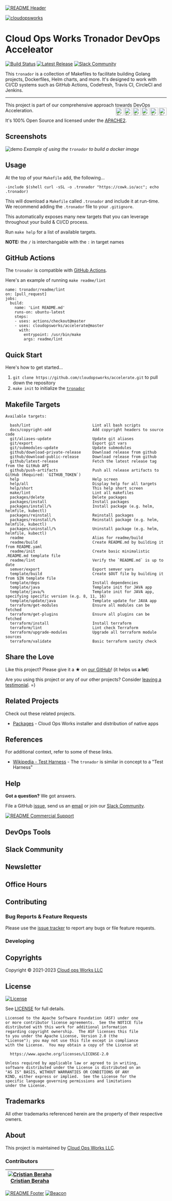 <!-- 
  ** DO NOT EDIT THIS FILE
  ** 
  ** This file was automatically generated. 
  ** 1) Make all changes to `README.yaml` 
  ** 2) Run `make init` (you only need to do this once)
  ** 3) Run`make readme` to rebuild this file. 
  -->
[![README Header][readme_header_img]][readme_header_link]

[![cloudopsworks][logo]](https://cloudops.works/)

# Cloud Ops Works Tronador DevOps Acceleator

 [![Build Status](https://github.com/cloudopsworks/accelerate/workflows/build/badge.svg?branch=master&event=push)](https://github.com/cloudopsworks/accelerate/actions/workflows/build.yml) [![Latest Release](https://img.shields.io/github/v/release/cloudopsworks/accelerate?display_name=tag)](https://github.com/cloudopsworks/accelerate/releases/latest) [![Slack Community](https://slack.cloudops.works/badge.svg)](https://slack.cloudops.works)


This `tronador` is a collection of Makefiles to facilitate building Golang projects, Dockerfiles, Helm charts, and more.
It's designed to work with CI/CD systems such as GitHub Actions, Codefresh, Travis CI, CircleCI and Jenkins.


---

This project is part of our comprehensive approach towards DevOps Acceleration. 
[<img align="right" title="Share via Email" width="24" height="24" src="https://docs.cloudops.works/images/ionicons/ios-mail.svg"/>][share_email]
[<img align="right" title="Share on Google+" width="24" height="24" src="https://docs.cloudops.works/images/ionicons/logo-googleplus.svg" />][share_googleplus]
[<img align="right" title="Share on Facebook" width="24" height="24" src="https://docs.cloudops.works/images/ionicons/logo-facebook.svg" />][share_facebook]
[<img align="right" title="Share on Reddit" width="24" height="24" src="https://docs.cloudops.works/images/ionicons/logo-reddit.svg" />][share_reddit]
[<img align="right" title="Share on LinkedIn" width="24" height="24" src="https://docs.cloudops.works/images/ionicons/logo-linkedin.svg" />][share_linkedin]
[<img align="right" title="Share on Twitter" width="24" height="24" src="https://docs.cloudops.works/images/ionicons/logo-twitter.svg" />][share_twitter]




It's 100% Open Source and licensed under the [APACHE2](LICENSE).











## Screenshots


![demo](https://cdn.rawgit.com/cloudopsworks/accelerate/master/docs/demo.svg)
*Example of using the `tronador` to build a docker image*



## Usage



At the top of your `Makefile` add, the following...

```make
-include $(shell curl -sSL -o .tronador "https://cowk.io/acc"; echo .tronador)
```

This will download a `Makefile` called `.tronador` and include it at run-time. We recommend adding the `.tronador` file to your `.gitignore`.

This automatically exposes many new targets that you can leverage throughout your build & CI/CD process.

Run `make help` for a list of available targets.

**NOTE:** the `/` is interchangable with the `:` in target names

## GitHub Actions

The `tronador` is compatible with [GitHub Actions](https://github.com/features/actions).

Here's an example of running `make readme/lint` 

```
name: tronador/readme/lint
on: [pull_request]
jobs:
  build:
    name: 'Lint README.md'
    runs-on: ubuntu-latest
    steps:
    - uses: actions/checkout@master
    - uses: cloudopsworks/accelerate@master
      with:
        entrypoint: /usr/bin/make
        args: readme/lint
 ```

## Quick Start

Here's how to get started...

1. `git clone https://github.com/cloudopsworks/accelerate.git` to pull down the repository
2. `make init` to initialize the [`tronador`](https://github.com/cloudopsworks/accelerate/)




## Makefile Targets
```
Available targets:

  bash/lint                           Lint all bash scripts
  docs/copyright-add                  Add copyright headers to source code
  git/aliases-update                  Update git aliases
  git/export                          Export git vars
  git/submodules-update               Update submodules
  github/download-private-release     Download release from github
  github/download-public-release      Download release from github
  github/latest-release               Fetch the latest release tag from the GitHub API
  github/push-artifacts               Push all release artifacts to GitHub (Required: `GITHUB_TOKEN`)
  help                                Help screen
  help/all                            Display help for all targets
  help/short                          This help short screen
  make/lint                           Lint all makefiles
  packages/delete                     Delete packages
  packages/install                    Install packages 
  packages/install/%                  Install package (e.g. helm, helmfile, kubectl)
  packages/reinstall                  Reinstall packages
  packages/reinstall/%                Reinstall package (e.g. helm, helmfile, kubectl)
  packages/uninstall/%                Uninstall package (e.g. helm, helmfile, kubectl)
  readme                              Alias for readme/build
  readme/build                        Create README.md by building it from README.yaml
  readme/init                         Create basic minimalistic .README.md template file
  readme/lint                         Verify the `README.md` is up to date
  semver/export                       Export semver vars
  template/build                      Create $OUT file by building it from $IN template file
  template/deps                       Install dependencies
  template/java                       Template init for JAVA app
  template/java/%                     Template init for JAVA app, specifying specific version (e.g. 8, 11, 16)
  template/update/java                Template update for JAVA app
  terraform/get-modules               Ensure all modules can be fetched
  terraform/get-plugins               Ensure all plugins can be fetched
  terraform/install                   Install terraform
  terraform/lint                      Lint check Terraform
  terraform/upgrade-modules           Upgrade all terraform module sources
  terraform/validate                  Basic terraform sanity check

```



## Share the Love 

Like this project? Please give it a ★ on [our GitHub](https://github.com/cloudopsworks/accelerate)! (it helps us **a lot**) 

Are you using this project or any of our other projects? Consider [leaving a testimonial][testimonial]. =)


## Related Projects

Check out these related projects.

- [Packages](https://github.com/cloudopsworks/accelerate-packages) - Cloud Ops Works installer and distribution of native apps




## References

For additional context, refer to some of these links. 

- [Wikipedia - Test Harness](https://en.wikipedia.org/wiki/Test_harness) - The `tronador` is similar in concept to a "Test Harness"


## Help

**Got a question?** We got answers. 

File a GitHub [issue](https://github.com/cloudopsworks/accelerate/issues), send us an [email][email] or join our [Slack Community][slack].

[![README Commercial Support][readme_commercial_support_img]][readme_commercial_support_link]

## DevOps Tools

## Slack Community


## Newsletter

## Office Hours

## Contributing

### Bug Reports & Feature Requests

Please use the [issue tracker](https://github.com/cloudopsworks/accelerate/issues) to report any bugs or file feature requests.

### Developing




## Copyrights

Copyright © 2021-2023 [Cloud ops Works LLC](https://cloudops.works)





## License 

[![License](https://img.shields.io/badge/License-Apache%202.0-blue.svg)](https://opensource.org/licenses/Apache-2.0) 

See [LICENSE](LICENSE) for full details.

    Licensed to the Apache Software Foundation (ASF) under one
    or more contributor license agreements.  See the NOTICE file
    distributed with this work for additional information
    regarding copyright ownership.  The ASF licenses this file
    to you under the Apache License, Version 2.0 (the
    "License"); you may not use this file except in compliance
    with the License.  You may obtain a copy of the License at

      https://www.apache.org/licenses/LICENSE-2.0

    Unless required by applicable law or agreed to in writing,
    software distributed under the License is distributed on an
    "AS IS" BASIS, WITHOUT WARRANTIES OR CONDITIONS OF ANY
    KIND, either express or implied.  See the License for the
    specific language governing permissions and limitations
    under the License.









## Trademarks

All other trademarks referenced herein are the property of their respective owners.

## About

This project is maintained by [Cloud Ops Works LLC][website]. 


### Contributors

|  [![Cristian Beraha][berahac_avatar]][berahac_homepage]<br/>[Cristian Beraha][berahac_homepage] |
|---|

  [berahac_homepage]: https://github.com/berahac
  [berahac_avatar]: https://github.com/berahac.png?size=50

[![README Footer][readme_footer_img]][readme_footer_link]
[![Beacon][beacon]][website]

  [logo]: https://cloudops.works/logo-300x69.svg
  [docs]: https://cowk.io/docs?utm_source=github&utm_medium=readme&utm_campaign=cloudopsworks/accelerate&utm_content=docs
  [website]: https://cowk.io/homepage?utm_source=github&utm_medium=readme&utm_campaign=cloudopsworks/accelerate&utm_content=website
  [github]: https://cowk.io/github?utm_source=github&utm_medium=readme&utm_campaign=cloudopsworks/accelerate&utm_content=github
  [jobs]: https://cowk.io/jobs?utm_source=github&utm_medium=readme&utm_campaign=cloudopsworks/accelerate&utm_content=jobs
  [hire]: https://cowk.io/hire?utm_source=github&utm_medium=readme&utm_campaign=cloudopsworks/accelerate&utm_content=hire
  [slack]: https://cowk.io/slack?utm_source=github&utm_medium=readme&utm_campaign=cloudopsworks/accelerate&utm_content=slack
  [linkedin]: https://cowk.io/linkedin?utm_source=github&utm_medium=readme&utm_campaign=cloudopsworks/accelerate&utm_content=linkedin
  [twitter]: https://cowk.io/twitter?utm_source=github&utm_medium=readme&utm_campaign=cloudopsworks/accelerate&utm_content=twitter
  [testimonial]: https://cowk.io/leave-testimonial?utm_source=github&utm_medium=readme&utm_campaign=cloudopsworks/accelerate&utm_content=testimonial
  [office_hours]: https://cloudops.works/office-hours?utm_source=github&utm_medium=readme&utm_campaign=cloudopsworks/accelerate&utm_content=office_hours
  [newsletter]: https://cowk.io/newsletter?utm_source=github&utm_medium=readme&utm_campaign=cloudopsworks/accelerate&utm_content=newsletter
  [email]: https://cowk.io/email?utm_source=github&utm_medium=readme&utm_campaign=cloudopsworks/accelerate&utm_content=email
  [commercial_support]: https://cowk.io/commercial-support?utm_source=github&utm_medium=readme&utm_campaign=cloudopsworks/accelerate&utm_content=commercial_support
  [we_love_open_source]: https://cowk.io/we-love-open-source?utm_source=github&utm_medium=readme&utm_campaign=cloudopsworks/accelerate&utm_content=we_love_open_source
  [terraform_modules]: https://cowk.io/terraform-modules?utm_source=github&utm_medium=readme&utm_campaign=cloudopsworks/accelerate&utm_content=terraform_modules
  [readme_header_img]: https://cloudops.works/readme/header/img
  [readme_header_link]: https://cloudops.works/readme/header/link?utm_source=github&utm_medium=readme&utm_campaign=cloudopsworks/accelerate&utm_content=readme_header_link
  [readme_footer_img]: https://cloudops.works/readme/footer/img
  [readme_footer_link]: https://cloudops.works/readme/footer/link?utm_source=github&utm_medium=readme&utm_campaign=cloudopsworks/accelerate&utm_content=readme_footer_link
  [readme_commercial_support_img]: https://cloudops.works/readme/commercial-support/img
  [readme_commercial_support_link]: https://cloudops.works/readme/commercial-support/link?utm_source=github&utm_medium=readme&utm_campaign=cloudopsworks/accelerate&utm_content=readme_commercial_support_link
  [share_twitter]: https://twitter.com/intent/tweet/?text=Cloud+Ops+Works+Tronador+DevOps+Acceleator&url=https://github.com/cloudopsworks/accelerate
  [share_linkedin]: https://www.linkedin.com/shareArticle?mini=true&title=Cloud+Ops+Works+Tronador+DevOps+Acceleator&url=https://github.com/cloudopsworks/accelerate
  [share_reddit]: https://reddit.com/submit/?url=https://github.com/cloudopsworks/accelerate
  [share_facebook]: https://facebook.com/sharer/sharer.php?u=https://github.com/cloudopsworks/accelerate
  [share_googleplus]: https://plus.google.com/share?url=https://github.com/cloudopsworks/accelerate
  [share_email]: mailto:?subject=Cloud+Ops+Works+Tronador+DevOps+Acceleator&body=https://github.com/cloudopsworks/accelerate
  [beacon]: https://ga-beacon.cloudops.works/G-7XWMFVFXZT/cloudopsworks/accelerate?pixel&cs=github&cm=readme&an=accelerate
